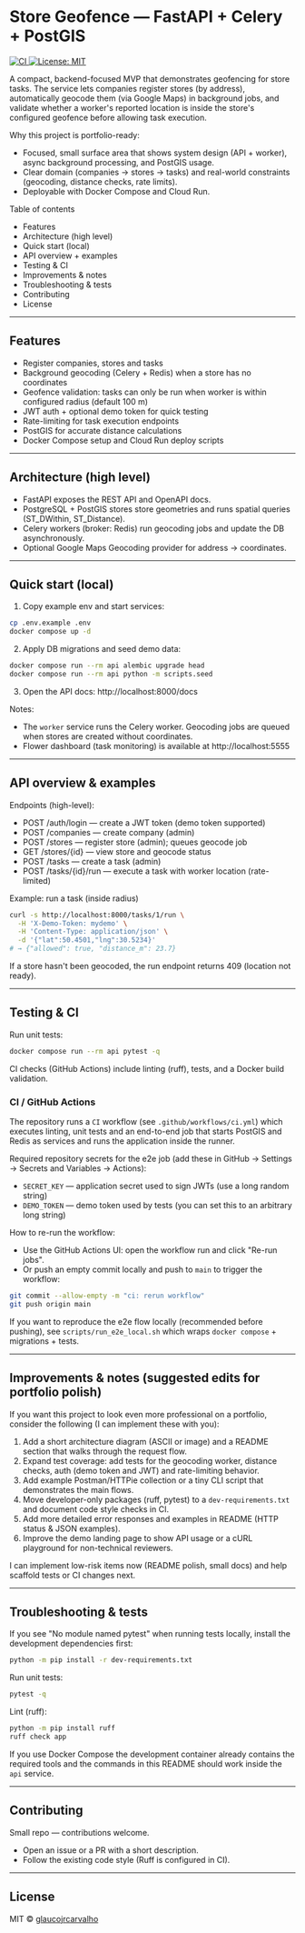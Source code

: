 # Store Geofence — FastAPI + Celery + PostGIS

<p align="left">
  <a href="https://github.com/glaucojrcarvalho/store-geofence-mvp/actions">
    <img alt="CI" src="https://img.shields.io/github/actions/workflow/status/glaucojrcarvalho/store-geofence-mvp/ci.yml?branch=main">
  </a>
  <a href="#license">
    <img alt="License: MIT" src="https://img.shields.io/badge/License-MIT-green.svg">
  </a>
</p>

A compact, backend-focused MVP that demonstrates geofencing for store tasks. The service lets companies register stores (by address), automatically geocode them (via Google Maps) in background jobs, and validate whether a worker's reported location is inside the store's configured geofence before allowing task execution.

Why this project is portfolio-ready:
- Focused, small surface area that shows system design (API + worker), async background processing, and PostGIS usage.
- Clear domain (companies → stores → tasks) and real-world constraints (geocoding, distance checks, rate limits).
- Deployable with Docker Compose and Cloud Run.

Table of contents
- Features
- Architecture (high level)
- Quick start (local)
- API overview + examples
- Testing & CI
- Improvements & notes
- Troubleshooting & tests
- Contributing
- License

---

## Features
- Register companies, stores and tasks
- Background geocoding (Celery + Redis) when a store has no coordinates
- Geofence validation: tasks can only be run when worker is within configured radius (default 100 m)
- JWT auth + optional demo token for quick testing
- Rate-limiting for task execution endpoints
- PostGIS for accurate distance calculations
- Docker Compose setup and Cloud Run deploy scripts

---

## Architecture (high level)
- FastAPI exposes the REST API and OpenAPI docs.
- PostgreSQL + PostGIS stores store geometries and runs spatial queries (ST_DWithin, ST_Distance).
- Celery workers (broker: Redis) run geocoding jobs and update the DB asynchronously.
- Optional Google Maps Geocoding provider for address -> coordinates.

---

## Quick start (local)

1. Copy example env and start services:

```bash
cp .env.example .env
docker compose up -d
```

2. Apply DB migrations and seed demo data:

```bash
docker compose run --rm api alembic upgrade head
docker compose run --rm api python -m scripts.seed
```

3. Open the API docs: http://localhost:8000/docs

Notes:
- The `worker` service runs the Celery worker. Geocoding jobs are queued when stores are created without coordinates.
- Flower dashboard (task monitoring) is available at http://localhost:5555

---

## API overview & examples

Endpoints (high-level):
- POST /auth/login — create a JWT token (demo token supported)
- POST /companies — create company (admin)
- POST /stores — register store (admin); queues geocode job
- GET /stores/{id} — view store and geocode status
- POST /tasks — create a task (admin)
- POST /tasks/{id}/run — execute a task with worker location (rate-limited)

Example: run a task (inside radius)

```bash
curl -s http://localhost:8000/tasks/1/run \
  -H 'X-Demo-Token: mydemo' \
  -H 'Content-Type: application/json' \
  -d '{"lat":50.4501,"lng":30.5234}'
# → {"allowed": true, "distance_m": 23.7}
```

If a store hasn't been geocoded, the run endpoint returns 409 (location not ready).

---

## Testing & CI
Run unit tests:

```bash
docker compose run --rm api pytest -q
```

CI checks (GitHub Actions) include linting (ruff), tests, and a Docker build validation.

### CI / GitHub Actions
The repository runs a `CI` workflow (see `.github/workflows/ci.yml`) which executes linting, unit tests and an end-to-end job that starts PostGIS and Redis as services and runs the application inside the runner.

Required repository secrets for the e2e job (add these in GitHub → Settings → Secrets and Variables → Actions):
- `SECRET_KEY` — application secret used to sign JWTs (use a long random string)
- `DEMO_TOKEN` — demo token used by tests (you can set this to an arbitrary long string)

How to re-run the workflow:
- Use the GitHub Actions UI: open the workflow run and click "Re-run jobs".
- Or push an empty commit locally and push to `main` to trigger the workflow:

```bash
git commit --allow-empty -m "ci: rerun workflow"
git push origin main
```

If you want to reproduce the e2e flow locally (recommended before pushing), see `scripts/run_e2e_local.sh` which wraps `docker compose` + migrations + tests.

---

## Improvements & notes (suggested edits for portfolio polish)
If you want this project to look even more professional on a portfolio, consider the following (I can implement these with you):

1. Add a short architecture diagram (ASCII or image) and a README section that walks through the request flow.
2. Expand test coverage: add tests for the geocoding worker, distance checks, auth (demo token and JWT) and rate-limiting behavior.
3. Add example Postman/HTTPie collection or a tiny CLI script that demonstrates the main flows.
4. Move developer-only packages (ruff, pytest) to a `dev-requirements.txt` and document code style checks in CI.
5. Add more detailed error responses and examples in README (HTTP status & JSON examples).
6. Improve the demo landing page to show API usage or a cURL playground for non-technical reviewers.

I can implement low-risk items now (README polish, small docs) and help scaffold tests or CI changes next.

---

## Troubleshooting & tests

If you see "No module named pytest" when running tests locally, install the development dependencies first:

```bash
python -m pip install -r dev-requirements.txt
```

Run unit tests:

```bash
pytest -q
```

Lint (ruff):

```bash
python -m pip install ruff
ruff check app
```

If you use Docker Compose the development container already contains the required tools and the commands in this README should work inside the `api` service.

---

## Contributing
Small repo — contributions welcome.
- Open an issue or a PR with a short description.
- Follow the existing code style (Ruff is configured in CI).

---

## License
MIT © [glaucojrcarvalho](https://github.com/glaucojrcarvalho)